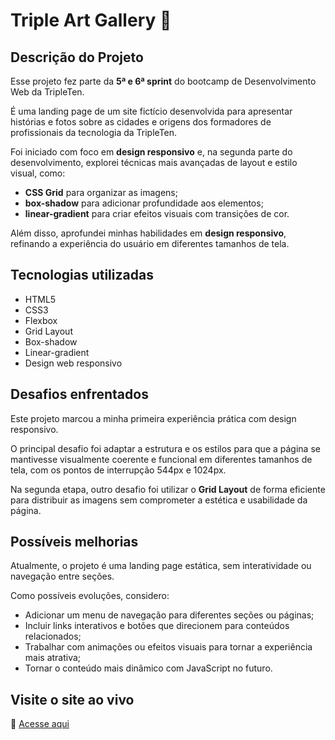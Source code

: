 # Triple Art Gallery 🎨

## Descrição do Projeto

Esse projeto fez parte da **5ª e 6ª sprint** do bootcamp de Desenvolvimento Web da TripleTen.

É uma landing page de um site fictício desenvolvida para apresentar histórias e fotos sobre as cidades e origens dos formadores de profissionais da tecnologia da TripleTen.

Foi iniciado com foco em **design responsivo** e, na segunda parte do desenvolvimento, explorei técnicas mais avançadas de layout e estilo visual, como:

- **CSS Grid** para organizar as imagens;
- **box-shadow** para adicionar profundidade aos elementos;
- **linear-gradient** para criar efeitos visuais com transições de cor.

Além disso, aprofundei minhas habilidades em **design responsivo**, refinando a experiência do usuário em diferentes tamanhos de tela.

## Tecnologias utilizadas

- HTML5  
- CSS3  
- Flexbox  
- Grid Layout  
- Box-shadow  
- Linear-gradient  
- Design web responsivo

## Desafios enfrentados

Este projeto marcou a minha primeira experiência prática com design responsivo.

O principal desafio foi adaptar a estrutura e os estilos para que a página se mantivesse visualmente coerente e funcional em diferentes tamanhos de tela, com os pontos de interrupção 544px e 1024px.

Na segunda etapa, outro desafio foi utilizar o **Grid Layout** de forma eficiente para distribuir as imagens sem comprometer a estética e usabilidade da página.

## Possíveis melhorias

Atualmente, o projeto é uma landing page estática, sem interatividade ou navegação entre seções.

Como possíveis evoluções, considero:

- Adicionar um menu de navegação para diferentes seções ou páginas;  
- Incluir links interativos e botões que direcionem para conteúdos relacionados;  
- Trabalhar com animações ou efeitos visuais para tornar a experiência mais atrativa;  
- Tornar o conteúdo mais dinâmico com JavaScript no futuro.

## Visite o site ao vivo

🔗 [Acesse aqui](https://biarmortari.github.io/web_project_homeland/)
